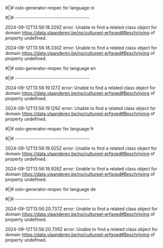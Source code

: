 #||# oslo-generator-respec for language nl  

#||# -------------------------------------  

2024-09-12T13:56:18.329Z error: Unable to find a related class object for domain https://data.vlaanderen.be/ns/cultureel-erfgoed#Beschrijving of property undefined.

2024-09-12T13:56:18.330Z error: Unable to find a related class object for domain https://data.vlaanderen.be/ns/cultureel-erfgoed#Beschrijving of property undefined.

#||# oslo-generator-respec for language en  

#||# -------------------------------------  

2024-09-12T13:56:19.127Z error: Unable to find a related class object for domain https://data.vlaanderen.be/ns/cultureel-erfgoed#Beschrijving of property undefined.

2024-09-12T13:56:19.129Z error: Unable to find a related class object for domain https://data.vlaanderen.be/ns/cultureel-erfgoed#Beschrijving of property undefined.

#||# oslo-generator-respec for language fr  

#||# -------------------------------------  

2024-09-12T13:56:19.925Z error: Unable to find a related class object for domain https://data.vlaanderen.be/ns/cultureel-erfgoed#Beschrijving of property undefined.

2024-09-12T13:56:19.926Z error: Unable to find a related class object for domain https://data.vlaanderen.be/ns/cultureel-erfgoed#Beschrijving of property undefined.

#||# oslo-generator-respec for language de  

#||# -------------------------------------  

2024-09-12T13:56:20.737Z error: Unable to find a related class object for domain https://data.vlaanderen.be/ns/cultureel-erfgoed#Beschrijving of property undefined.

2024-09-12T13:56:20.739Z error: Unable to find a related class object for domain https://data.vlaanderen.be/ns/cultureel-erfgoed#Beschrijving of property undefined.

